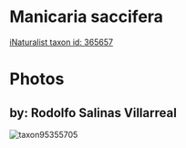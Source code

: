 
Manicaria saccifera
===================
  
[iNaturalist taxon id: 365657](https://www.inaturalist.org/taxa/365657)
# Photos

## by: Rodolfo Salinas Villarreal
  
![taxon95355705](https://inaturalist-open-data.s3.amazonaws.com/photos/102229702/medium.jpg)